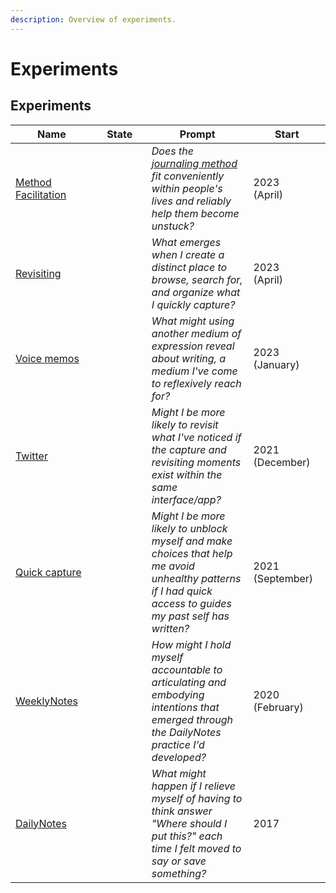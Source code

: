 ```yaml
---
description: Overview of experiments.
---
```


# Experiments

## Experiments

<table><thead><tr><th width="157">Name</th><th width="146" data-type="select">State</th><th width="240">Prompt</th><th width="138.33333333333331">Start</th></tr></thead><tbody><tr><td><a href="method-facilitation.md">Method Facilitation </a></td><td></td><td><em>Does the</em> <a href="../method.md"><em>journaling method</em></a> <em>fit conveniently within people's lives and reliably help them become unstuck?</em></td><td>2023 <br>(April)</td></tr><tr><td><a href="twitter-pt.-2.md">Revisiting</a></td><td></td><td><em>What emerges when I create a distinct place to browse, search for, and organize what I quickly capture?</em> <br></td><td>2023 <br>(April)</td></tr><tr><td><a href="voice-memos.md">Voice memos</a></td><td></td><td><em>What might using another medium of expression reveal about writing, a medium I've come to reflexively reach for?</em></td><td>2023<br>(January)</td></tr><tr><td><a href="twitter-pt.-2.md">Twitter</a></td><td></td><td><em>Might I be more likely to revisit what I've noticed if the capture and revisiting moments exist within the same interface/app?</em> </td><td>2021 (December)</td></tr><tr><td><a href="quick-capture.md">Quick capture</a></td><td></td><td><em>Might I be more likely to unblock myself and make choices that help me avoid unhealthy patterns if I had quick access to guides my past self has written?</em></td><td>2021 <br>(September)</td></tr><tr><td><a href="weeklynotes.md">WeeklyNotes</a></td><td></td><td><em>How might I hold myself accountable to articulating and embodying intentions that emerged through the DailyNotes practice I'd developed?</em></td><td>2020 (February)</td></tr><tr><td><a href="dailynotes.md">DailyNotes</a></td><td></td><td><em>What might happen if I relieve myself of having to think answer "Where should I put this?" each time I felt moved to say or save something?</em></td><td>2017</td></tr></tbody></table>
